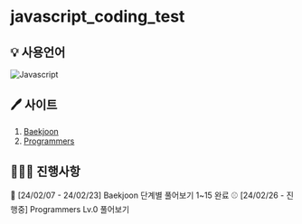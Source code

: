 # javascript_coding_test

## 💡 사용언어 
<img alt="Javascript" src="https://img.shields.io/badge/Javascript-ffb13b.svg?&style=for-the-badge&logo=javascript&logoColor=white"/>

## 🖊 사이트
1. [Baekjoon](https://www.acmicpc.net/)
2. [Programmers](https://programmers.co.kr/)

## 🤸🏻‍♂️ 진행사항
🧐 [24/02/07 - 24/02/23] Baekjoon 단계별 풀어보기 1~15 완료
⚾️ [24/02/26 - 진행중] Programmers Lv.0 풀어보기
